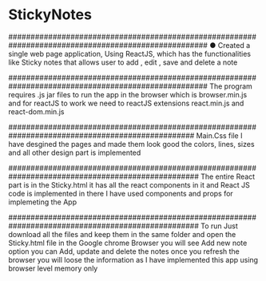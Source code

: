 # StickyNotes

#####################################################################################################
●   Created a single web page application, Using ReactJS, which has the functionalities like Sticky notes that allows user to add , edit , save and delete a note

#####################################################################################################
The program requires .js jar files to run the app in the browser which is browser.min.js and for reactJS to work we need to reactJS extensions react.min.js and react-dom.min.js 

##################################################################################################
Main.Css file I have desgined the pages and made them look good the colors, lines, sizes and all other design part is implemented 

###################################################################################################
The entire React part is in the Sticky.html it has all the react components in it and React JS code is implemented in there I have used components and props for implemeting the App 

###################################################################################################
To run Just download all the files and keep them in the same folder and open the Sticky.html file in the Google chrome Browser you will see 
Add new note option you can Add, update and delete the notes once you refresh the browser you will loose the information as I have implemented this app using browser level memory only

